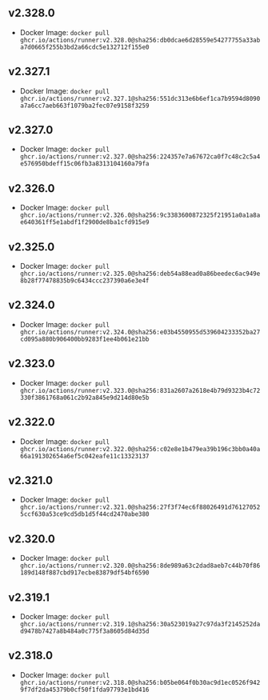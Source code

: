 ## v2.328.0
- Docker Image: `docker pull ghcr.io/actions/runner:v2.328.0@sha256:db0dcae6d28559e54277755a33aba7d0665f255b3bd2a66cdc5e132712f155e0`

## v2.327.1
- Docker Image: `docker pull ghcr.io/actions/runner:v2.327.1@sha256:551dc313e6b6ef1ca7b9594d8090a7a6cc7aeb663f1079ba2fec07e9158f3259`

## v2.327.0
- Docker Image: `docker pull ghcr.io/actions/runner:v2.327.0@sha256:224357e7a67672ca0f7c48c2c5a4e576950bdeff15c06fb3a8313104160a79fa`

## v2.326.0
- Docker Image: `docker pull ghcr.io/actions/runner:v2.326.0@sha256:9c3383600872325f21951a0a1a8ae640361ff5e1abdf1f2900de8ba1cfd915e9`

## v2.325.0
- Docker Image: `docker pull ghcr.io/actions/runner:v2.325.0@sha256:deb54a88ead0a86beedec6ac949e8b28f77478835b9c6434ccc237390a6e3e4f`

## v2.324.0
- Docker Image: `docker pull ghcr.io/actions/runner:v2.324.0@sha256:e03b4550955d539604233352ba27cd095a880b906400bb9283f1ee4b061e21bb`

## v2.323.0
- Docker Image: `docker pull ghcr.io/actions/runner:v2.323.0@sha256:831a2607a2618e4b79d9323b4c72330f3861768a061c2b92a845e9d214d80e5b`

## v2.322.0
- Docker Image: `docker pull ghcr.io/actions/runner:v2.322.0@sha256:c02e8e1b479ea39b196c3bb0a40a66a191302654a6ef5c042eafe11c13323137`

## v2.321.0
- Docker Image: `docker pull ghcr.io/actions/runner:v2.321.0@sha256:27f3f74ec6f88026491d761270525ccf630a53ce9cd5db1d5f44cd2470abe380`

## v2.320.0
- Docker Image: `docker pull ghcr.io/actions/runner:v2.320.0@sha256:8de989a63c2dad8aeb7c44b70f86189d148f887cbd917ecbe83879df54bf6590`

## v2.319.1
- Docker Image: `docker pull ghcr.io/actions/runner:v2.319.1@sha256:30a523019a27c97da3f2145252dad9478b7427a8b484a0c775f3a8605d84d35d`

## v2.318.0
- Docker Image: `docker pull ghcr.io/actions/runner:v2.318.0@sha256:b05be064f0b30ac9d1ec0526f9429f7df2da45379b0cf50f1fda97793e1bd416`